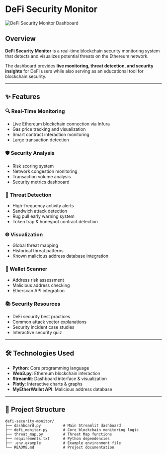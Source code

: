 # DeFi Security Monitor

![DeFi Security Monitor Dashboard]()

## Overview

**DeFi Security Monitor** is a real-time blockchain security monitoring system that detects and visualizes potential threats on the Ethereum network.  

The dashboard provides **live monitoring, threat detection, and security insights** for DeFi users while also serving as an educational tool for blockchain security.

---

## ✨ Features

### 🔍 Real-Time Monitoring
- Live Ethereum blockchain connection via Infura
- Gas price tracking and visualization
- Smart contract interaction monitoring
- Large transaction detection

### 🛡️ Security Analysis
- Risk scoring system
- Network congestion monitoring
- Transaction volume analysis
- Security metrics dashboard

### 🚨 Threat Detection
- High-frequency activity alerts
- Sandwich attack detection
- Rug pull early warning system
- Token trap & honeypot contract detection

### 🌐 Visualization
- Global threat mapping
- Historical threat patterns
- Known malicious address database integration

### 👛 Wallet Scanner
- Address risk assessment
- Malicious address checking
- Etherscan API integration

### 📚 Security Resources
- DeFi security best practices
- Common attack vector explanations
- Security incident case studies
- Interactive security quiz

---

## 🛠 Technologies Used

- **Python**: Core programming language  
- **Web3.py**: Ethereum blockchain interaction  
- **Streamlit**: Dashboard interface & visualization  
- **Plotly**: Interactive charts & graphs  
- **MyEtherWallet API**: Malicious address database  

---

## 📂 Project Structure

```plaintext
defi-security-monitor/
├── dashboard.py          # Main Streamlit dashboard
├── defi_monitor.py       # Core blockchain monitoring logic
├── threat_map.py         # Threat Map functions
├── requirements.txt      # Python dependencies
├── .env.example          # Example environment file
└── README.md             # Project documentation
